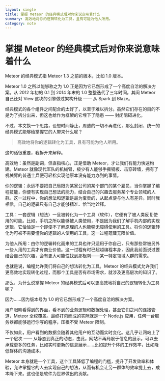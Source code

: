 ```yaml
---
layout: single
title: 掌握 Meteor 的经典模式后对你来说意味着什么
summary: 高效地将你的逻辑转化为工具，且有可能为他人所用。
category: note
---
```


# 掌握 Meteor 的经典模式后对你来说意味着什么

Meteor 的经典模式指 Meteor 1.3 之前的版本，比如 1.0 版本。

Meteor 1.0 之所以能够称之为 1.0 正是因为它已然形成了一个高度自洽的解决方案。从 2012 年初的 0.1 到 2014 年末的 1.0 整整迭代了三年时间。其间 Meteor 自己还对 View 这块的引擎做过架构升级 —— 从 Spark 到 Blaze。

经典模式的各个组件之间配合的太好了，以至于难以拆分。虽然它们存在的目的不是为了拆分出来，但这也给作为框架的它埋下了隐患 —— 封闭阻碍进化。

不过，本文换一个思路，设想时间静止，周遭的一切不再进化，那么封闭、统一的经典模式能够给掌握它的人带来什么呢？

> 高效地将你的逻辑转化为工具，且有可能为他人所用。

这句话很重要，我拆开来解释。

高效地：虽然是副词，但直指核心，正是借助 Meteor，才让我们有能力快速构建。Meteor 就像现代军队的机械臂，极少有人能够手撕钢板、击穿砖墙，拥有了机械臂的普通士兵便可轻松实现他原本没有能力办到的事情。

你的逻辑：永远不要把自己局限为某家公司的某个部门的某个雇员，当你掌握了编程技能，你便有实现自己想法的能力，结合自己的兴趣去服务某个专业领域的人群。这一过程中，你的想法和逻辑是最为宝贵的，从起点便与他人有差异。同时我相信，自己的逻辑只有自己才能够精准、恰当地诠释。

工具：一套逻辑（想法）一旦被转化为一个工具（软件），它便有了被人类反复使用的可能。比如，手机之所以能够被人类使用，不是因为我们了解手机内部的实现逻辑，它恰恰是一个即便不了解原理的人也能够无障碍使用的工具。将你的逻辑转化为可被不需要懂你的逻辑的人使用的工具，这一过程蕴藏无限价值。

为他人所用：由你的逻辑转化而来的工具也许只适用于你自己，只有那些常被另外一些人用的工具才有商业价值。这一过程有时已超越编程本身，因此我前面说过要结合自己的兴趣，会有更大可能性找到那根刺——某一特定领域人群的需求。

也就是说，编程允许我们将自己的想法转化为工具，Meteor 的经典模式允许我们更高效地实现转化过程，而那个工具是否有市场需求，就涉及更高层次的知识了。

那么，为什么说掌握 Meteor 的经典模式后可以更高效地将自己的逻辑转化为工具呢？

因为……因为版本号为 1.0 的它已然形成了一个高度自洽的解决方案。

用户眼睛看得到的界面，看不到的业务逻辑和数据处理，甚至它们之间的连接管道，Meteor 全权覆盖。最终打包而成的实际就是一个 Node.js 应用，任何一台服务器都能够运行你写的程序，压根不受 Meteor 限制。

不仅如此，用户看到的数据会随着其他用户的互动而实时变化。这几乎让网站上了一个层次 —— 从静态到真正的动态，由此，网站不再局限于信息的展示，可以去承载更多的任务，比如实时更新的信息展示……比如提升个体的工作效率，比如降低群体的沟通成本。

Meteor 本身就是一个工具，这个工具降低了编程的门槛，提升了开发效率和体验，允许掌握它的人去实现自己的想法，从而有机会让另一群体的效率提上去，成本降下来。这也便是软件为世界做出的贡献。
